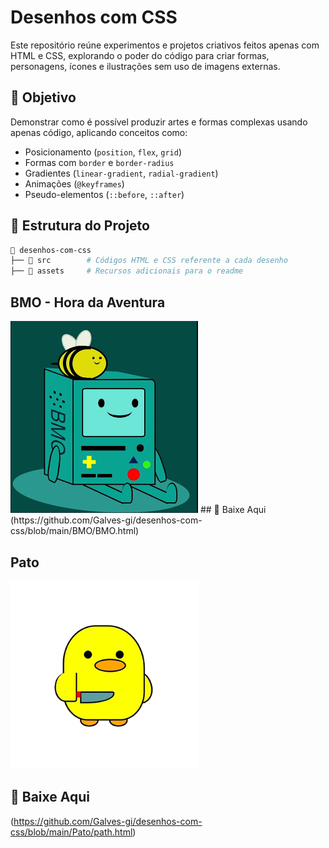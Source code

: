 
# Desenhos com CSS

Este repositório reúne experimentos e projetos criativos feitos apenas com HTML e CSS, explorando o poder do código para criar formas, personagens, ícones e ilustrações sem uso de imagens externas.

## 📌 Objetivo
Demonstrar como é possível produzir artes e formas complexas usando apenas código, aplicando conceitos como:

- Posicionamento (`position`, `flex`, `grid`)
- Formas com `border` e `border-radius`
- Gradientes (`linear-gradient`, `radial-gradient`)
- Animações (`@keyframes`)
- Pseudo-elementos (`::before`, `::after`)

## 📂 Estrutura do Projeto
```bash
📁 desenhos-com-css
├── 📁 src        # Códigos HTML e CSS referente a cada desenho
├── 📁 assets     # Recursos adicionais para o readme
```

## BMO - Hora da Aventura
<img src="https://github.com/Galves-gi/desenhos-com-css/blob/main/assets/bmo.png" alt="Meu desenho do BMO da hora de aventura com html e css" width="300">
## 🔗 Baixe Aqui
(https://github.com/Galves-gi/desenhos-com-css/blob/main/BMO/BMO.html)

## Pato
<img src="https://github.com/Galves-gi/desenhos-com-css/blob/main/assets/pato.png" alt="Meu desenho de pato com html e css" width="300">

## 🔗 Baixe Aqui
(https://github.com/Galves-gi/desenhos-com-css/blob/main/Pato/path.html)

